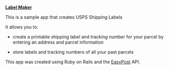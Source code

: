 **[Label Maker](http://eli-smukler-label-maker.herokuapp.com)**

This is a sample app that creates USPS Shipping Labels

It allows you to:

* create a printable shipping label and tracking number for your parcel
by entering an address and parcel information

* store labels and tracking numbers of all your past parcels

This app was created using Ruby on Rails and
the [EasyPost](https://www.easypost.com) API.
